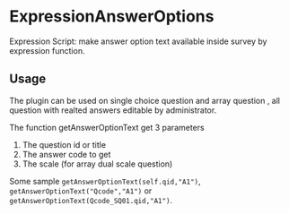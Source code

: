 # ExpressionAnswerOptions

Expression Script: make answer option text available inside survey by expression function.

## Usage

The plugin can be used on single choice question and array question , all question with realted answers editable by administrator.

The function getAnswerOptionText get 3 parameters

1. The question id or title
2. The answer code to get
3. The scale (for array dual scale question)

Some sample `getAnswerOptionText(self.qid,"A1")`, `getAnswerOptionText("Qcode","A1")` or `getAnswerOptionText(Qcode_SQ01.qid,"A1")`.
